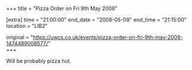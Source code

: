 +++
title = "Pizza Order on Fri 9th May 2008"

[extra]
time = "21:00:00"
end_date = "2008-05-09"
end_time = "21:15:00"
location = "LIB2"

original = "https://uwcs.co.uk/events/pizza-order-on-fri-9th-may-2008-1474489008577/"    
+++

Will be probably pizza hut.

